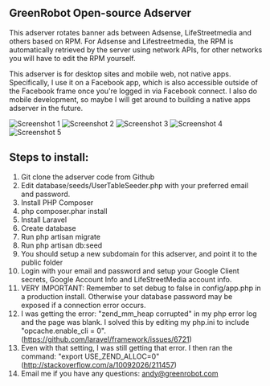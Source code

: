 ## GreenRobot Open-source Adserver
This adserver rotates banner ads between Adsense, LifeStreetmedia and others based on RPM. For Adsense and Lifestreetmedia, the RPM is automatically retrieved by the server using network APIs, for other networks you will have to edit the RPM yourself.

This adserver is for desktop sites and mobile web, not native apps.  Specifically, I use it on a Facebook app, which is also accessible outside of the Facebook frame once you're logged in via Facebook connect.  I also do mobile development, so maybe I will get around to building a native apps adserver in the future.

![Screenshot 1](https://github.com/greenrobotllc/adserver/blob/master/sampleimages/image1.png)
![Screenshot 2](https://github.com/greenrobotllc/adserver/blob/master/sampleimages/image2.png)
![Screenshot 3](https://github.com/greenrobotllc/adserver/blob/master/sampleimages/image3.png)
![Screenshot 4](https://github.com/greenrobotllc/adserver/blob/master/sampleimages/image4.png)
![Screenshot 5](https://github.com/greenrobotllc/adserver/blob/master/sampleimages/image5.png)



## Steps to install:

1. Git clone the adserver code from Github
2. Edit database/seeds/UserTableSeeder.php with your preferred email and password.
3. Install PHP Composer
4. php composer.phar install
5. Install Laravel
6. Create database
7. Run php artisan migrate
8. Run php artisan db:seed
9. You should setup a new subdomain for this adserver, and point it to the public folder
10. Login with your email and password and setup your Google Client secrets, Google Account Info and LifeStreetMedia account info.
11. VERY IMPORTANT: Remember to set debug to false in config/app.php in a production install. Otherwise your database password may be exposed if a connection error occurs.
12. I was getting the error: "zend_mm_heap corrupted" in my php error log and the page was blank. I solved this by editing my php.ini to include "opcache.enable_cli = 0". (https://github.com/laravel/framework/issues/6721)
13. Even with that setting, I was still getting that error. I then ran the command: "export USE_ZEND_ALLOC=0" (http://stackoverflow.com/a/10092026/211457)
12. Email me if you have any questions: andy@greenrobot.com
